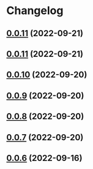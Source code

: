 # Changelog

## [0.0.11](https://github.com/inflearn/shaka-player/compare/v0.0.11) (2022-09-21)

## [0.0.11](https://github.com/inflearn/shaka-player/compare/v0.0.11) (2022-09-21)

## [0.0.10](https://github.com/inflearn/shaka-player/compare/v0.0.10) (2022-09-20)

## [0.0.9](https://github.com/inflearn/shaka-player/compare/v0.0.9) (2022-09-20)

## [0.0.8](https://github.com/inflearn/shaka-player/compare/v0.0.8) (2022-09-20)

## [0.0.7](https://github.com/inflearn/shaka-player/compare/v0.0.7) (2022-09-20)

## [0.0.6](https://github.com/inflearn/shaka-player/compare/v0.0.6) (2022-09-16)
